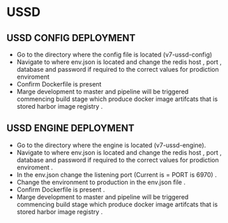 # USSD 

## USSD CONFIG DEPLOYMENT
- Go to the directory where the config file is located (v7-ussd-config)
- Navigate to where env.json is located and change the redis host , port , database and password if required to the correct values for prodiction enviroment 
- Confirm Dockerfile  is present 
- Marge development to master  and pipeline will be triggered commencing build stage which produce docker image artifcats that is stored harbor image registry .   

## USSD ENGINE DEPLOYMENT
- Go to the directory where the engine is located (v7-ussd-engine).
- Navigate to where env.json is located and change the redis host , port , database and password if required to the correct values for prodiction enviroment .
- In the env.json change the listening port (Current is =  PORT is 6970) .
- Change the environment to production in the env.json file .
- Confirm Dockerfile is present .
- Marge development to master  and pipeline will be triggered commencing build stage which produce docker image artifcats that is stored harbor image registry  .
